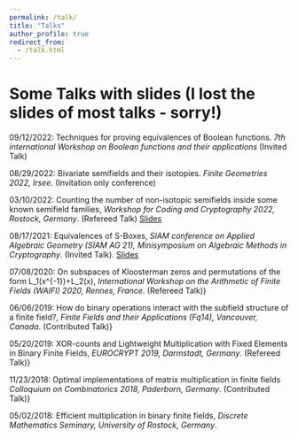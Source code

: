 ```yaml
---
permalink: /talk/
title: "Talks"
author_profile: true
redirect_from: 
  - /talk.html
---
```


Some Talks with slides (I lost the slides of most talks - sorry!)
=======
09/12/2022: Techniques for proving equivalences of Boolean functions. *7th international Workshop on Boolean functions and their applications* (Invited Talk)

08/29/2022: Bivariate semifields and their isotopies. *Finite Geometries 2022, Irsee*. (Invitation only conference)

03/10/2022: Counting the number of non-isotopic semifields inside some known semifield families, *Workshop for Coding and Cryptography 2022, Rostock, Germany*. (Refereed Talk) [Slides](https://lkoelsch.github.io/files/slides_wcc.pdf)

08/17/2021: Equivalences of S-Boxes, *SIAM conference on Applied Algebraic Geometry (SIAM AG 21), Minisymposium on Algebraic Methods in Cryptography*. (Invited Talk). [Slides](https://lkoelsch.github.io/files/slides_siam.pdf)

07/08/2020: On subspaces of Kloosterman zeros and permutations of the form L_1(x^{-1})+L_2(x), *International Workshop on the Arithmetic of Finite Fields (WAIFI) 2020, Rennes, France*. (Refereed Talk)}

06/06/2019: How do binary operations interact with the subfield structure of a finite field?, *Finite Fields and their Applications (Fq14), Vancouver, Canada*. (Contributed Talk)}

05/20/2019: XOR-counts and Lightweight Multiplication with Fixed Elements in Binary Finite Fields, *EUROCRYPT 2019, Darmstadt, Germany*. (Refereed Talk)}

11/23/2018: Optimal implementations of matrix multiplication in finite fields *Colloquium on Combinatorics 2018, Paderborn, Germany*. (Contributed Talk)}

05/02/2018: Efficient multiplication in binary finite fields, *Discrete Mathematics Seminary, University of Rostock, Germany*.
